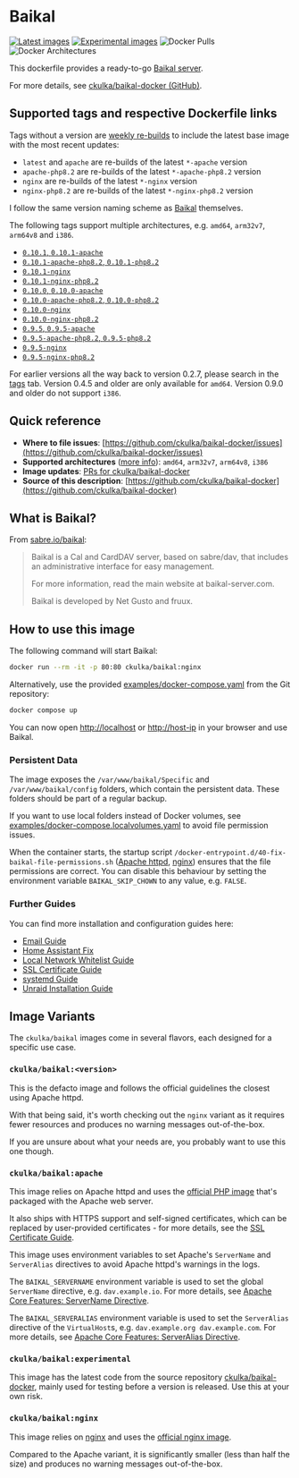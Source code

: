 # Baikal

[![Latest images](https://github.com/ckulka/baikal-docker/actions/workflows/build-latest.yaml/badge.svg)](https://github.com/ckulka/baikal-docker/actions/workflows/build-latest.yaml) [![Experimental images](https://github.com/ckulka/baikal-docker/actions/workflows/build-experimental.yaml/badge.svg)](https://github.com/ckulka/baikal-docker/actions/workflows/build-experimental.yaml) ![Docker Pulls](https://img.shields.io/docker/pulls/ckulka/baikal) ![Docker Architectures](https://img.shields.io/badge/arch-amd64%20%7C%20arm32v7%20%7C%20arm64v8%20%7C%20i386-informational)

This dockerfile provides a ready-to-go [Baikal server](http://sabre.io/baikal/).

For more details, see [ckulka/baikal-docker (GitHub)](https://github.com/ckulka/baikal-docker).

## Supported tags and respective Dockerfile links

Tags without a version are [weekly re-builds](https://github.com/ckulka/baikal-docker/actions/workflows/build-latest.yaml) to include the latest base image with the most recent updates:

- `latest` and `apache` are re-builds of the latest `*-apache` version
- `apache-php8.2` are re-builds of the latest `*-apache-php8.2` version
- `nginx` are re-builds of the latest `*-nginx` version
- `nginx-php8.2` are re-builds of the latest `*-nginx-php8.2` version

I follow the same version naming scheme as [Baikal](http://sabre.io/baikal/) themselves.

The following tags support multiple architectures, e.g. `amd64`, `arm32v7`, `arm64v8` and `i386`.

- [`0.10.1`, `0.10.1-apache`](https://github.com/ckulka/baikal-docker/blob/0.10.1+hafix/apache.dockerfile)
- [`0.10.1-apache-php8.2`, `0.10.1-php8.2`](https://github.com/ckulka/baikal-docker/blob/0.10.1+hafix/apache-php8.2.dockerfile)
- [`0.10.1-nginx`](https://github.com/ckulka/baikal-docker/blob/0.10.1+hafix/nginx.dockerfile)
- [`0.10.1-nginx-php8.2`](https://github.com/ckulka/baikal-docker/blob/0.10.1+hafix/nginx-php8.2.dockerfile)
- [`0.10.0`, `0.10.0-apache`](https://github.com/ckulka/baikal-docker/blob/0.10.0/apache.dockerfile)
- [`0.10.0-apache-php8.2`, `0.10.0-php8.2`](https://github.com/ckulka/baikal-docker/blob/0.10.0/apache-php8.2.dockerfile)
- [`0.10.0-nginx`](https://github.com/ckulka/baikal-docker/blob/0.10.0/nginx.dockerfile)
- [`0.10.0-nginx-php8.2`](https://github.com/ckulka/baikal-docker/blob/0.10.0/nginx-php8.2.dockerfile)
- [`0.9.5`, `0.9.5-apache`](https://github.com/ckulka/baikal-docker/blob/0.9.5/apache.dockerfile)
- [`0.9.5-apache-php8.2`, `0.9.5-php8.2`](https://github.com/ckulka/baikal-docker/blob/0.9.5/apache-php8.2.dockerfile)
- [`0.9.5-nginx`](https://github.com/ckulka/baikal-docker/blob/0.9.5/nginx.dockerfile)
- [`0.9.5-nginx-php8.2`](https://github.com/ckulka/baikal-docker/blob/0.9.5/nginx-php8.2.dockerfile)

For earlier versions all the way back to version 0.2.7, please search in the [tags](https://hub.docker.com/r/ckulka/baikal/tags) tab. Version 0.4.5 and older are only available for `amd64`. Version 0.9.0 and older do not support `i386`.

## Quick reference

- **Where to file issues**:
  [https://github.com/ckulka/baikal-docker/issues](https://github.com/ckulka/baikal-docker/issues)
- **Supported architectures** ([more info](https://github.com/docker-library/official-images#architectures-other-than-amd64)):
  `amd64`, `arm32v7`, `arm64v8`, `i386`
- **Image updates**:
  [PRs for ckulka/baikal-docker](https://github.com/ckulka/baikal-docker/pulls)
- **Source of this description**:
  [https://github.com/ckulka/baikal-docker](https://github.com/ckulka/baikal-docker)

## What is Baikal?

From [sabre.io/baikal](http://sabre.io/baikal/):

> Baikal is a Cal and CardDAV server, based on sabre/dav, that includes an administrative interface for easy management.
>
> For more information, read the main website at baikal-server.com.
>
> Baikal is developed by Net Gusto and fruux.

## How to use this image

The following command will start Baikal:

```bash
docker run --rm -it -p 80:80 ckulka/baikal:nginx
```

Alternatively, use the provided [examples/docker-compose.yaml](https://github.com/ckulka/baikal-docker/blob/master/examples/docker-compose.yaml) from the Git repository:

```bash
docker compose up
```

You can now open [http://localhost](http://localhost) or [http://host-ip](http://host-ip) in your browser and use Baikal.

### Persistent Data

The image exposes the `/var/www/baikal/Specific` and `/var/www/baikal/config` folders, which contain the persistent data. These folders should be part of a regular backup.

If you want to use local folders instead of Docker volumes, see [examples/docker-compose.localvolumes.yaml](https://github.com/ckulka/baikal-docker/blob/master/examples/docker-compose.localvolumes.yaml) to avoid file permission issues.

When the container starts, the startup script `/docker-entrypoint.d/40-fix-baikal-file-permissions.sh` ([Apache httpd](https://github.com/ckulka/baikal-docker/blob/master/files/docker-entrypoint.d/httpd/40-fix-baikal-file-permissions.sh), [nginx](https://github.com/ckulka/baikal-docker/blob/master/files/docker-entrypoint.d/nginx/40-fix-baikal-file-permissions.sh)) ensures that the file permissions are correct. You can disable this behaviour by setting the environment variable `BAIKAL_SKIP_CHOWN` to any value, e.g. `FALSE`.

### Further Guides

You can find more installation and configuration guides here:

- [Email Guide](https://github.com/ckulka/baikal-docker/blob/master/docs/email-guide.md)
- [Home Assistant Fix](https://github.com/ckulka/baikal-docker/blob/master/docs/home-assistant-fix.md)
- [Local Network Whitelist Guide](https://github.com/ckulka/baikal-docker/blob/master/docs/local-network-whitelist-guide.md)
- [SSL Certificate Guide](https://github.com/ckulka/baikal-docker/blob/master/docs/ssl-certificates-guide.md)
- [systemd Guide](https://github.com/ckulka/baikal-docker/blob/master/docs/systemd-guide.md)
- [Unraid Installation Guide](https://github.com/ckulka/baikal-docker/blob/master/docs/unraid-installation-guide.md)

## Image Variants

The `ckulka/baikal` images come in several flavors, each designed for a specific use case.

### `ckulka/baikal:<version>`

This is the defacto image and follows the official guidelines the closest using Apache httpd.

With that being said, it's worth checking out the `nginx` variant as it requires fewer resources and produces no warning messages out-of-the-box.

If you are unsure about what your needs are, you probably want to use this one though.

### `ckulka/baikal:apache`

This image relies on Apache httpd and uses the [official PHP image](https://hub.docker.com/_/php/) that's packaged with the Apache web server.

It also ships with HTTPS support and self-signed certificates, which can be replaced by user-provided certificates - for more details, see the [SSL Certificate Guide](https://github.com/ckulka/baikal-docker/blob/master/docs/ssl-certificates-guide.md).

This image uses environment variables to set Apache's `ServerName` and `ServerAlias` directives to avoid Apache httpd's warnings in the logs.

The `BAIKAL_SERVERNAME` environment variable is used to set the global `ServerName` directive, e.g. `dav.example.io`. For more details, see [Apache Core Features: ServerName Directive](https://httpd.apache.org/docs/2.4/mod/core.html#servername).

The `BAIKAL_SERVERALIAS` environment variable is used to set the `ServerAlias` directive of the `VirtualHost`s, e.g. `dav.example.org dav.example.com`. For more details, see [Apache Core Features: ServerAlias Directive](https://httpd.apache.org/docs/2.4/mod/core.html#serveralias).

### `ckulka/baikal:experimental`

This image has the latest code from the source repository [ckulka/baikal-docker](https://github.com/ckulka/baikal-docker), mainly used for testing before a version is released. Use this at your own risk.

### `ckulka/baikal:nginx`

This image relies on [nginx](https://www.nginx.com/) and uses the [official nginx image](https://hub.docker.com/_/nginx/).

Compared to the Apache variant, it is significantly smaller (less than half the size) and produces no warning messages out-of-the-box.
